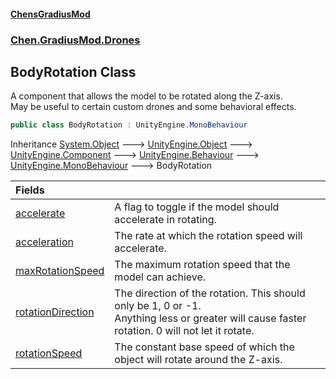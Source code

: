 
#### [ChensGradiusMod](index 'index')

### [Chen.GradiusMod.Drones](Y_iPobZkdIiJ9feSuBjDaQ 'Chen.GradiusMod.Drones')

## BodyRotation Class
A component that allows the model to be rotated along the Z-axis.  
May be useful to certain custom drones and some behavioral effects.  
```csharp
public class BodyRotation : UnityEngine.MonoBehaviour
```

Inheritance [System.Object](https://docs.microsoft.com/en-us/dotnet/api/System.Object 'System.Object') &#129106; [UnityEngine.Object](https://docs.microsoft.com/en-us/dotnet/api/UnityEngine.Object 'UnityEngine.Object') &#129106; [UnityEngine.Component](https://docs.microsoft.com/en-us/dotnet/api/UnityEngine.Component 'UnityEngine.Component') &#129106; [UnityEngine.Behaviour](https://docs.microsoft.com/en-us/dotnet/api/UnityEngine.Behaviour 'UnityEngine.Behaviour') &#129106; [UnityEngine.MonoBehaviour](https://docs.microsoft.com/en-us/dotnet/api/UnityEngine.MonoBehaviour 'UnityEngine.MonoBehaviour') &#129106; BodyRotation  

| Fields | |
| :--- | :--- |
| [accelerate](E86bvyPfyMQb26x7+Ww8Lw 'Chen.GradiusMod.Drones.BodyRotation.accelerate') | A flag to toggle if the model should accelerate in rotating.<br/> |
| [acceleration](9t7lCfOBBQkBEr1PEtSEQQ 'Chen.GradiusMod.Drones.BodyRotation.acceleration') | The rate at which the rotation speed will accelerate.<br/> |
| [maxRotationSpeed](GgJv_FXaWaYhKXPLZOGQ9Q 'Chen.GradiusMod.Drones.BodyRotation.maxRotationSpeed') | The maximum rotation speed that the model can achieve.<br/> |
| [rotationDirection](WddzZTbWJ3bSJM_AceNdPQ 'Chen.GradiusMod.Drones.BodyRotation.rotationDirection') | The direction of the rotation. This should only be 1, 0 or -1.<br/>Anything less or greater will cause faster rotation. 0 will not let it rotate.<br/> |
| [rotationSpeed](Szw5dfT3w5+yTFvtBvIS3A 'Chen.GradiusMod.Drones.BodyRotation.rotationSpeed') | The constant base speed of which the object will rotate around the Z-axis.<br/> |
